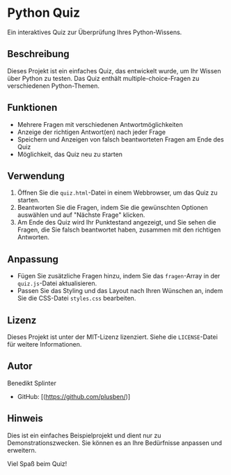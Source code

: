 # Python Quiz

Ein interaktives Quiz zur Überprüfung Ihres Python-Wissens.

## Beschreibung

Dieses Projekt ist ein einfaches Quiz, das entwickelt wurde, um Ihr Wissen über Python zu testen. Das Quiz enthält multiple-choice-Fragen zu verschiedenen Python-Themen.

## Funktionen

- Mehrere Fragen mit verschiedenen Antwortmöglichkeiten
- Anzeige der richtigen Antwort(en) nach jeder Frage
- Speichern und Anzeigen von falsch beantworteten Fragen am Ende des Quiz
- Möglichkeit, das Quiz neu zu starten

## Verwendung

1. Öffnen Sie die `quiz.html`-Datei in einem Webbrowser, um das Quiz zu starten.
2. Beantworten Sie die Fragen, indem Sie die gewünschten Optionen auswählen und auf "Nächste Frage" klicken.
3. Am Ende des Quiz wird Ihr Punktestand angezeigt, und Sie sehen die Fragen, die Sie falsch beantwortet haben, zusammen mit den richtigen Antworten.

## Anpassung

- Fügen Sie zusätzliche Fragen hinzu, indem Sie das `fragen`-Array in der `quiz.js`-Datei aktualisieren.
- Passen Sie das Styling und das Layout nach Ihren Wünschen an, indem Sie die CSS-Datei `styles.css` bearbeiten.

## Lizenz

Dieses Projekt ist unter der MIT-Lizenz lizenziert. Siehe die `LICENSE`-Datei für weitere Informationen.

## Autor

Benedikt Splinter
- GitHub: [(https://github.com/plusben/)]

## Hinweis

Dies ist ein einfaches Beispielprojekt und dient nur zu Demonstrationszwecken. Sie können es an Ihre Bedürfnisse anpassen und erweitern.

Viel Spaß beim Quiz!

